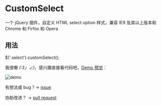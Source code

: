 CustomSelect
============

一个 jQuery 插件，自定义 HTML select option 样式，兼容 IE9 及其以上版本和 Chrome 和 Firfox 和 Opera

用法
---

$('.select').customSelect();

我很懒 _(:3」∠)_，感兴趣直接看代码吧，[Demo 预览][1]：

![demo][2]

有想法或 bug？-> [issue][3]

协助改进？ -> [pull request][4]



[1]:http://jsbin.com/nuzuq/1/
[2]:http://youngdze.u.qiniudn.com/select.PNG?token=Y58yIUzn7uRy09iBJIUXx3B9N7Gxnvl0-f48Dgdi:ivTXV5cC3ugFLx92YxWl-gLpDJI=:eyJTIjoieW91bmdkemUudS5xaW5pdWRuLmNvbS9zZWxlY3QuUE5HIiwiRSI6MTQwNDQ5MDc4NX0=
[3]:https://github.com/youngdze/CustomSelect/issues/new
[4]:https://github.com/youngdze/CustomSelect/compare/